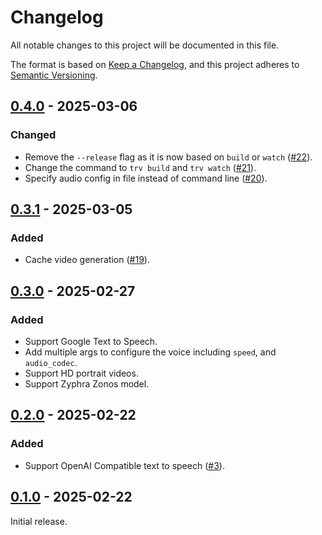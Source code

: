 # Changelog

All notable changes to this project will be documented in this file.

The format is based on [Keep a Changelog](https://keepachangelog.com/en/1.1.0/),
and this project adheres to [Semantic Versioning](https://semver.org/spec/v2.0.0.html).

## [0.4.0] - 2025-03-06

### Changed

- Remove the `--release` flag as it is now based on `build` or `watch` ([#22](https://github.com/transformrs/trv/pull/22)).
- Change the command to `trv build` and `trv watch` ([#21](https://github.com/transformrs/trv/pull/21)).
- Specify audio config in file instead of command line ([#20](https://github.com/transformrs/trv/pull/20)).

## [0.3.1] - 2025-03-05

### Added

- Cache video generation ([#19](https://github.com/transformrs/trv/pull/19)).

## [0.3.0] - 2025-02-27

### Added

- Support Google Text to Speech.
- Add multiple args to configure the voice including `speed`, and `audio_codec`.
- Support HD portrait videos.
- Support Zyphra Zonos model.

## [0.2.0] - 2025-02-22

### Added

- Support OpenAI Compatible text to speech ([#3](https://github.com/transformrs/trv/pull/3)).

## [0.1.0] - 2025-02-22

Initial release.

[0.4.0]: https://github.com/transformrs/trv/compare/v0.3.1...v0.4.0
[0.3.1]: https://github.com/transformrs/trv/compare/v0.3.0...v0.3.1
[0.3.0]: https://github.com/transformrs/trv/compare/v0.2.0...v0.3.0
[0.2.0]: https://github.com/transformrs/trv/compare/v0.1.0...v0.2.0
[0.1.0]: https://github.com/transformrs/trv/releases/tag/v0.1.0
